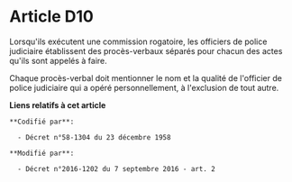 # Article D10

Lorsqu'ils exécutent une commission rogatoire, les officiers de police judiciaire établissent des procès-verbaux séparés pour
chacun des actes qu'ils sont appelés à faire.

Chaque procès-verbal doit mentionner le nom et la qualité de l'officier de police judiciaire qui a opéré personnellement, à
l'exclusion de tout autre.

**Liens relatifs à cet article**

	**Codifié par**:

	  - Décret n°58-1304 du 23 décembre 1958

	**Modifié par**:

	  - Décret n°2016-1202 du 7 septembre 2016 - art. 2
